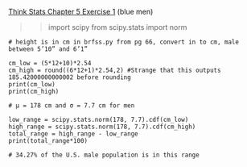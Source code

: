 [Think Stats Chapter 5 Exercise 1](http://greenteapress.com/thinkstats2/html/thinkstats2006.html#toc50) (blue men)

>> import scipy
    from scipy.stats import norm

    # height is in cm in brfss.py from pg 66, convert in to cm, male between 5’10” and 6’1” 

    cm_low = (5*12+10)*2.54
    cm_high = round((6*12+1)*2.54,2) #Strange that this outputs 185.42000000000002 before rounding
    print(cm_low)
    print(cm_high)

    # µ = 178 cm and σ = 7.7 cm for men

    low_range = scipy.stats.norm(178, 7.7).cdf(cm_low)
    high_range = scipy.stats.norm(178, 7.7).cdf(cm_high)
    total_range = high_range - low_range
    print(total_range*100)
    
    # 34.27% of the U.S. male population is in this range
